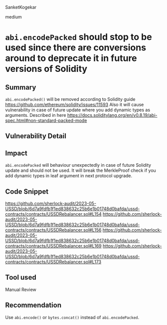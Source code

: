 SanketKogekar

medium

# `abi.encodePacked` should stop to be used since there are conversions around to deprecate it in future versions of Solidity

## Summary
`abi.encodePacked()` will be removed according to Solidity guide https://github.com/ethereum/solidity/issues/11593
Also it will cause vulnerability in case of future update where you add dynamic types as arguments. Described in here https://docs.soliditylang.org/en/v0.8.19/abi-spec.html#non-standard-packed-mode

## Vulnerability Detail

## Impact
`abi.encodePacked` will behaviour unexpectedly in case of future Solidity update and should not be used.
It will break the MerkleProof check if you add dynamic types in leaf argument in next protocol upgrade.

## Code Snippet
https://github.com/sherlock-audit/2023-05-USSD/blob/6d7a9fdfb1f1ed838632c25b6e1b01748d0bafda/ussd-contracts/contracts/USSDRebalancer.sol#L154
https://github.com/sherlock-audit/2023-05-USSD/blob/6d7a9fdfb1f1ed838632c25b6e1b01748d0bafda/ussd-contracts/contracts/USSDRebalancer.sol#L156
https://github.com/sherlock-audit/2023-05-USSD/blob/6d7a9fdfb1f1ed838632c25b6e1b01748d0bafda/ussd-contracts/contracts/USSDRebalancer.sol#L169
https://github.com/sherlock-audit/2023-05-USSD/blob/6d7a9fdfb1f1ed838632c25b6e1b01748d0bafda/ussd-contracts/contracts/USSDRebalancer.sol#L173

## Tool used

Manual Review

## Recommendation
Use `abi.encode()` or `bytes.concat()` instead of `abi.encodePacked`.

